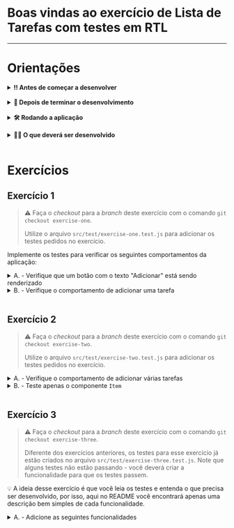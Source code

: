 # Boas vindas ao exercício de Lista de Tarefas com testes em RTL

---

# Orientações

<details>
  <summary><strong>‼️ Antes de começar a desenvolver</strong></summary><br />

- Crie um fork desse projeto, para isso siga esse [tutorial de como realizar um fork](https://guides.github.com/activities/forking/).

- Após fazer o fork, clone o repositório criado para o seu computador.

- Rode o comando `npm install`.

- Vá para a branch `main` do seu projeto e execute o comando `git branch` ou `git branch -a`

- Verifique se as seguintes branchs apareceram (cada branch dessas será um exercício):
  - `exercise-one`
  - `exercise-two`
  - `exercise-three`


- Mude para a branch `exercise-one` com o comando `git checkout exercise-one`. É nessa branch que você realizará a solução para o exercício 1, e assim por diante.

> 💡 Observe o que deve ser feito nas instruções para cada exercício.

</details>

<br />

<details>
  <summary><strong>🤝 Depois de terminar o desenvolvimento</strong></summary><br />

Após a solução dos exercícios, abra um PR no seu repositório forkado e, se quiser, mergeie para a `main`, sinta-se a vontade!

**Atenção!**: Quando for criar o PR você irá se deparar com essa tela:

![PR do exercício](images/example-pr.png)

É necessário realizar uma mudança. Clique no _base repository_ como na imagem abaixo:

![Mudando a base do repositório](images/change-base.png)

Mude para o seu repositório. Seu nome estará na frente do nome dele, por exemplo: `antonio/TicTacToe`. Depois desse passo a página deve ficar assim:

![Após mudança](images/after-change.png)

Agora, basta criar o PULL REQUEST clicando no botão `Create Pull Request`.

> 💡 Realize esse processo para cada PR que abrir.

</details>

<br />

<details>
  <summary><strong>🛠️ Rodando a aplicação</strong></summary><br />

Para rodar aplicação existente nesse repositório, siga os seguintes passos:
1) Acesse a branch de cada exercício com o comando:

```bash
git checkout nome-da-branch
```

2) Instale as dependências com o comando:

```bash
npm i
```

3) Inicie a aplicação com o comando: 

```bash
npm start
``` 
</details>

<br />

<details>
  <summary><strong>👨‍💻 O que deverá ser desenvolvido</strong></summary><br />

Neste repositório você encontra uma aplicação simples de Lista de Tarefas que já está funcionando. Dê uma olhada nos arquivos que estão dentro da pasta `src` e tende entender o que cada componente faz.

A sua tarefa será criar os testes necessários para que garantir que as funcionalidades básicas estão se comportando da maneira esperada.

Além de escrever testes, também é importante entender como funcionam testes que já estão escritos. Por esse motivo, você também terá que fazer o caminho "contrário" e desenvolver algumas funcionalidades para que os testes existentes passem.
</details>

<br />

# Exercícios

## Exercício 1

> ⚠️ Faça o _checkout_ para a _branch_ deste exercício com o comando `git checkout exercise-one`.
> 
>  Utilize o arquivo `src/test/exercise-one.test.js` para adicionar os testes pedidos no exercício.


Implemente os testes para verificar os seguintes comportamentos da aplicação:

<details>
  <summary>A. - Verifique que um botão com o texto "Adicionar" está sendo renderizado</summary><br />

- Verifique que existe um elemento com o texto "Adicionar".
- Verifique que o elemento é do tipo `button`.
- Verifique que, ao clicar no botão "Adicionar", o texto que está digitado no input é adicionado à lista de tarefas renderizada e que o valor do input é limpo.

</details>

<details>
  <summary>B. - Verifique o comportamento de adicionar uma tarefa</summary><br />
  
- Verifique que existe um `input` com a `label` "Tarefa:".
- Verifique que existe um botão com o texto "Adicionar".
- Verifique que é possível digitar no `input`.
- Verifique que o texto digitado só é adicionado à lista de tarefas **após** clicar no botão.

</details>

<br />

## Exercício 2

> ⚠️ Faça o _checkout_ para a _branch_ deste exercício com o comando `git checkout exercise-two`.
> 
>  Utilize o arquivo `src/test/exercise-two.test.js` para adicionar os testes pedidos no exercício.


<details>
  <summary>A. - Verifique o comportamento de adicionar várias tarefas</summary><br />

- Dentro do arquivo `src/test/exercise-two.test.js`, já existe um _array_ com diversos itens. Faça com que cada elemento desse _array_ seja um item da lista de tarefas.
- Após adicionar todos os itens, verifique que todos eles estão sendo renderizados na tela.

</details>

<details>
  <summary>B. - Teste apenas o componente <code>Item</code></summary><br />

- Renderize apenas o componente `<Item />` no teste.
- Passe uma _string_ como _prop_ para o componente `<Item />` e verifique que esse texto está sendo renderizado na tela.

</details>

<br />

## Exercício 3

> ⚠️ Faça o _checkout_ para a _branch_ deste exercício com o comando `git checkout exercise-three`.
> 
> Diferente dos exercícios anteriores, os testes para esse exercício já estão criados no arquivo `src/test/exercise-three.test.js`. Note que alguns testes não estão passando - você deverá criar a funcionalidade para que os testes passem.

💡 A ideia desse exercício é que você leia os testes e entenda o que precisa ser desenvolvido, por isso, aqui no README você encontrará apenas uma descrição bem simples de cada funcionalidade.  

<details>
  <summary>A. - Adicione as seguintes funcionalidades</summary><br />

- O botão "Adicionar" deve estar habilitado apenas quando há algum texto digitado no input.
- Cada item da lista deve ter um botão com o texto "Remover" ao seu lado. Ao clicar nesse botão, a respectiva tarefa deve ser apagada da lista.

</details>
